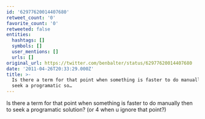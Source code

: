 ```yaml
---
id: '62977620014407680'
retweet_count: '0'
favorite_count: '0'
retweeted: false
entities:
  hashtags: []
  symbols: []
  user_mentions: []
  urls: []
original_url: https://twitter.com/benbalter/status/62977620014407680
date: '2011-04-26T20:33:29.000Z'
title: >-
  Is there a term for that point when something is faster to do manually then to
  seek a programatic so…
---
```


Is there a term for that point when something is faster to do manually then to seek a programatic solution? (or 4 when u ignore that point?)